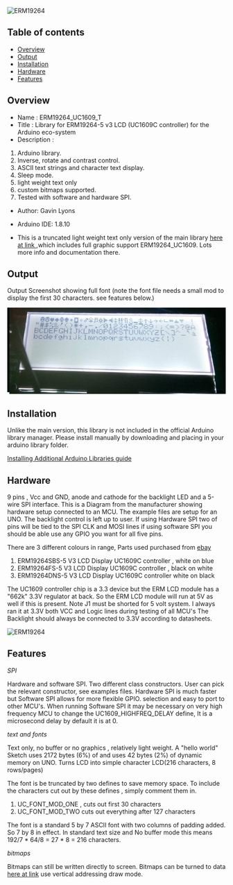 ![ ERM19264 ](https://github.com/gavinlyonsrepo/ERM19264_UC1609/blob/main/extras/image/color.jpg)

Table of contents
---------------------------

  * [Overview](#overview)
  * [Output](#output)
  * [Installation](#installation)
  * [Hardware](#hardware)
  * [Features](#features)

Overview
--------------------
* Name : ERM19264_UC1609_T
* Title : Library for ERM19264-5 v3 LCD  (UC1609C controller) for the Arduino eco-system
* Description : 

1. Arduino library.      
2. Inverse, rotate and contrast control. 
3. ASCII text strings and character text display.
4. Sleep mode.
5. light weight text only
6. custom bitmaps supported.
7. Tested with software and hardware SPI.

* Author: Gavin Lyons
* Arduino IDE: 1.8.10

* This is a truncated light weight text only version of the main library [ here at link ](https://github.com/gavinlyonsrepo/ERM19264_UC1609) ,which includes full graphic support  ERM19264_UC1609. Lots more info and documentation there. 

Output
---------------------------------

Output Screenshot showing full font (note the font file needs a small mod to display the first 30 characters.  see features below.)

![op](https://github.com/gavinlyonsrepo/ERM19264_UC1609_T/blob/main/extras/image/output.jpg)

Installation
------------------------------

Unlike the main version, this library is not included in the official Arduino library manager.
Please install manually by downloading and placing in your arduino library folder.

[Installing Additional Arduino Libraries guide](https://www.arduino.cc/en/Guide/Libraries)

Hardware
----------------------------

9 pins , Vcc and GND, anode and cathode for the backlight LED and a 5-wire SPI interface.
This is a Diagram from the manufacturer showing hardware setup connected to an MCU. The example files are setup for an UNO.  The backlight control is left up to user.
If  using Hardware SPI two of  pins will be tied to the SPI CLK and MOSI lines if using software SPI you should be able use any GPIO you want for all five pins.

There are 3 different colours in range, Parts used purchased from [ebay](https://www.ebay.ie/itm/2-inch-White-192x64-Graphic-LCD-Display-Module-UC1609-SPI-for-Arduino/293617684779?hash=item445cfa512b:g:10MAAOSwYV9e6xsi)
 
1. ERM19264SBS-5 V3 LCD Display UC1609C controller ,  white on blue
2. ERM19264FS-5 V3 LCD Display  UC1609C controller , black on white
3. ERM19264DNS-5 V3 LCD Display  UC1609C controller white on black

The UC1609 controller chip is a 3.3 device but the ERM LCD module has a "662k" 3.3V regulator at back.
So the ERM LCD module will  run at 5V as well if this is present. Note J1 must be shorted for 5 volt system. 
I always ran it at 3.3V both VCC and Logic lines during testing of all MCU's
The Backlight should always be connected to 3.3V according to datasheets.  

![ ERM19264 ](https://github.com/gavinlyonsrepo/ERM19264_UC1609/blob/main/extras/image/connect.jpg)

Features
-------------------------

*SPI*

Hardware and software SPI. Two different class constructors. User can pick the relevant constructor, see examples files. Hardware SPI is much faster but Software SPI allows for more flexible GPIO.
selection and easy to port to other MCU's. When running Software SPI it may be necessary on very high frequency MCU to change the UC1609_HIGHFREQ_DELAY define, It is a microsecond delay by default it is at 0.

*text and fonts*

Text only, no buffer or no graphics , relatively light weight. A "hello world" Sketch uses 2172 bytes (6%) of and uses 42 bytes (2%) of dynamic memory on UNO.
Turns LCD into simple character LCD(216 characters, 8 rows/pages)

The font is be  truncated by two defines to save memory space.
To include the characters cut out by these defines , simply comment them in.

1.  UC_FONT_MOD_ONE , cuts out first 30 characters 
2.  UC_FONT_MOD_TWO cuts out everything after  127 characters

The font is a standard 5 by 7 ASCII font with two  columns  of padding added. So 7 by 8 in effect. In standard text size and No buffer mode this means 192/7 * 64/8 = 27 * 8 = 216 characters.

*bitmaps*

Bitmaps can still be written directly to screen.
Bitmaps can be turned to data [here at link]( https://javl.github.io/image2cpp/) use vertical addressing draw mode. 
